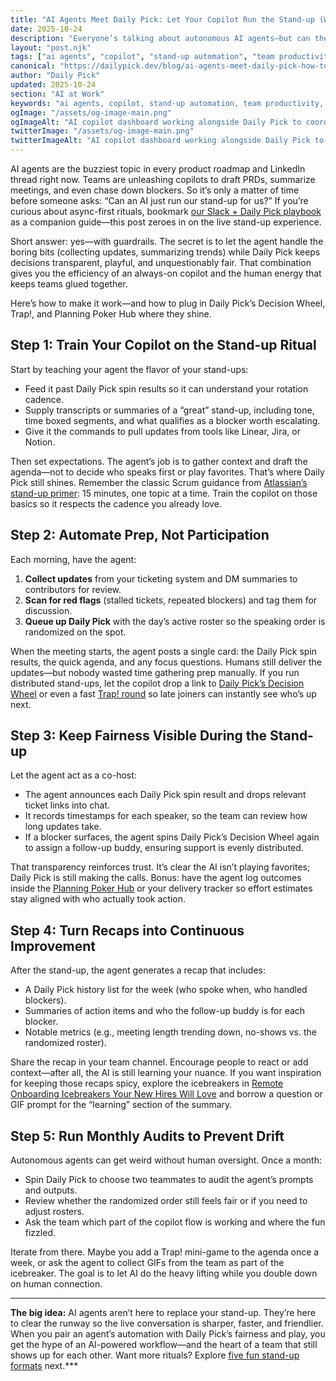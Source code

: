 ```yaml
---
title: "AI Agents Meet Daily Pick: Let Your Copilot Run the Stand-up (Without Losing the Human Touch)"
date: 2025-10-24
description: "Everyone’s talking about autonomous AI agents—but can they actually run your stand-up? Learn how to pair AI copilots with Daily Pick to automate prep, keep updates fair, and leave room for real team chemistry."
layout: "post.njk"
tags: ["ai agents", "copilot", "stand-up automation", "team productivity", "remote work", "meeting facilitation"]
canonical: "https://dailypick.dev/blog/ai-agents-meet-daily-pick-how-to-let-your-copilot-run-the-standup/"
author: "Daily Pick"
updated: 2025-10-24
section: "AI at Work"
keywords: "ai agents, copilot, stand-up automation, team productivity, remote work, meeting facilitation"
ogImage: "/assets/og-image-main.png"
ogImageAlt: "AI copilot dashboard working alongside Daily Pick to coordinate a stand-up"
twitterImage: "/assets/og-image-main.png"
twitterImageAlt: "AI copilot dashboard working alongside Daily Pick to coordinate a stand-up"
---
```


AI agents are the buzziest topic in every product roadmap and LinkedIn thread right now. Teams are unleashing copilots to draft PRDs, summarize meetings, and even chase down blockers. So it’s only a matter of time before someone asks: “Can an AI just run our stand-up for us?” If you’re curious about async-first rituals, bookmark [our Slack + Daily Pick playbook](/blog/2025-10-03-supercharge-async-standups-with-slack-and-daily-pick/) as a companion guide—this post zeroes in on the live stand-up experience.

Short answer: yes—with guardrails. The secret is to let the agent handle the boring bits (collecting updates, summarizing trends) while Daily Pick keeps decisions transparent, playful, and unquestionably fair. That combination gives you the efficiency of an always-on copilot and the human energy that keeps teams glued together.

Here’s how to make it work—and how to plug in Daily Pick’s Decision Wheel, Trap!, and Planning Poker Hub where they shine.

## Step 1: Train Your Copilot on the Stand-up Ritual

Start by teaching your agent the flavor of your stand-ups:

- Feed it past Daily Pick spin results so it can understand your rotation cadence.
- Supply transcripts or summaries of a “great” stand-up, including tone, time boxed segments, and what qualifies as a blocker worth escalating.
- Give it the commands to pull updates from tools like Linear, Jira, or Notion.

Then set expectations. The agent’s job is to gather context and draft the agenda—not to decide who speaks first or play favorites. That’s where Daily Pick still shines. Remember the classic Scrum guidance from [Atlassian’s stand-up primer](https://www.atlassian.com/agile/scrum/standups): 15 minutes, one topic at a time. Train the copilot on those basics so it respects the cadence you already love.

## Step 2: Automate Prep, Not Participation

Each morning, have the agent:

1. **Collect updates** from your ticketing system and DM summaries to contributors for review.
2. **Scan for red flags** (stalled tickets, repeated blockers) and tag them for discussion.
3. **Queue up Daily Pick** with the day’s active roster so the speaking order is randomized on the spot.

When the meeting starts, the agent posts a single card: the Daily Pick spin results, the quick agenda, and any focus questions. Humans still deliver the updates—but nobody wasted time gathering prep manually. If you run distributed stand-ups, let the copilot drop a link to [Daily Pick’s Decision Wheel](/apps/wheel/) or even a fast [Trap! round](/apps/trap/) so late joiners can instantly see who’s up next.

## Step 3: Keep Fairness Visible During the Stand-up

Let the agent act as a co-host:

- The agent announces each Daily Pick spin result and drops relevant ticket links into chat.
- It records timestamps for each speaker, so the team can review how long updates take.
- If a blocker surfaces, the agent spins Daily Pick’s Decision Wheel again to assign a follow-up buddy, ensuring support is evenly distributed.

That transparency reinforces trust. It’s clear the AI isn’t playing favorites; Daily Pick is still making the calls. Bonus: have the agent log outcomes inside the [Planning Poker Hub](/blog/planning-poker-hub-guide/) or your delivery tracker so effort estimates stay aligned with who actually took action.

## Step 4: Turn Recaps into Continuous Improvement

After the stand-up, the agent generates a recap that includes:

- A Daily Pick history list for the week (who spoke when, who handled blockers).
- Summaries of action items and who the follow-up buddy is for each blocker.
- Notable metrics (e.g., meeting length trending down, no-shows vs. the randomized roster).

Share the recap in your team channel. Encourage people to react or add context—after all, the AI is still learning your nuance. If you want inspiration for keeping those recaps spicy, explore the icebreakers in [Remote Onboarding Icebreakers Your New Hires Will Love](/blog/remote-onboarding-icebreakers-your-new-hires-will-love/) and borrow a question or GIF prompt for the “learning” section of the summary.

## Step 5: Run Monthly Audits to Prevent Drift

Autonomous agents can get weird without human oversight. Once a month:

- Spin Daily Pick to choose two teammates to audit the agent’s prompts and outputs.
- Review whether the randomized order still feels fair or if you need to adjust rosters.
- Ask the team which part of the copilot flow is working and where the fun fizzled.

Iterate from there. Maybe you add a Trap! mini-game to the agenda once a week, or ask the agent to collect GIFs from the team as part of the icebreaker. The goal is to let AI do the heavy lifting while you double down on human connection.

---

**The big idea:** AI agents aren’t here to replace your stand-up. They’re here to clear the runway so the live conversation is sharper, faster, and friendlier. When you pair an agent’s automation with Daily Pick’s fairness and play, you get the hype of an AI-powered workflow—and the heart of a team that still shows up for each other. Want more rituals? Explore [five fun stand-up formats](/blog/spice-up-your-standups-5-fun-ways/) next.***
